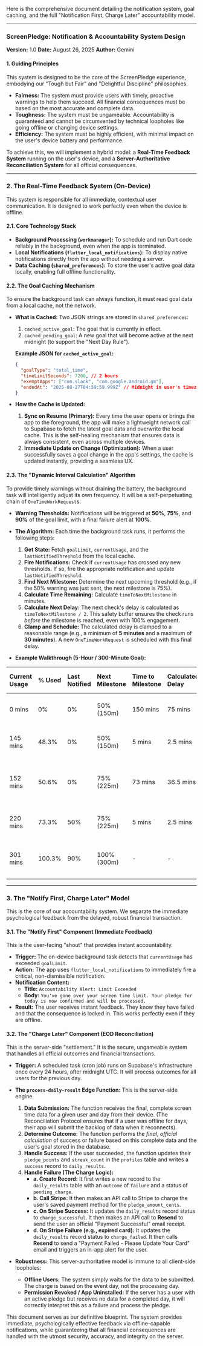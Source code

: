 Here is the comprehensive document detailing the notification system, goal caching, and the full "Notification First, Charge Later" accountability model.

---

### **ScreenPledge: Notification & Accountability System Design**

**Version:** 1.0
**Date:** August 26, 2025
**Author:** Gemini

#### **1. Guiding Principles**

This system is designed to be the core of the ScreenPledge experience, embodying our "Tough but Fair" and "Delightful Discipline" philosophies.

*   **Fairness:** The system must provide users with timely, proactive warnings to help them succeed. All financial consequences must be based on the most accurate and complete data.
*   **Toughness:** The system must be ungameable. Accountability is guaranteed and cannot be circumvented by technical loopholes like going offline or changing device settings.
*   **Efficiency:** The system must be highly efficient, with minimal impact on the user's device battery and performance.

To achieve this, we will implement a hybrid model: a **Real-Time Feedback System** running on the user's device, and a **Server-Authoritative Reconciliation System** for all official consequences.

---

### **2. The Real-Time Feedback System (On-Device)**

This system is responsible for all immediate, contextual user communication. It is designed to work perfectly even when the device is offline.

#### **2.1. Core Technology Stack**

*   **Background Processing (`workmanager`):** To schedule and run Dart code reliably in the background, even when the app is terminated.
*   **Local Notifications (`flutter_local_notifications`):** To display native notifications directly from the app without needing a server.
*   **Data Caching (`shared_preferences`):** To store the user's active goal data locally, enabling full offline functionality.

#### **2.2. The Goal Caching Mechanism**

To ensure the background task can always function, it must read goal data from a local cache, not the network.

*   **What is Cached:** Two JSON strings are stored in `shared_preferences`:
    1.  `cached_active_goal`: The goal that is currently in effect.
    2.  `cached_pending_goal`: A new goal that will become active at the next midnight (to support the "Next Day Rule").

    **Example JSON for `cached_active_goal`:**
    ```json
    {
      "goalType": "total_time",
      "timeLimitSeconds": 7200, // 2 hours
      "exemptApps": ["com.slack", "com.google.android.gm"],
      "endedAt": "2025-08-27T04:59:59.999Z" // Midnight in user's timezone
    }
    ```

*   **How the Cache is Updated:**
    1.  **Sync on Resume (Primary):** Every time the user opens or brings the app to the foreground, the app will make a lightweight network call to Supabase to fetch the latest goal data and overwrite the local cache. This is the self-healing mechanism that ensures data is always consistent, even across multiple devices.
    2.  **Immediate Update on Change (Optimization):** When a user successfully saves a goal change in the app's settings, the cache is updated instantly, providing a seamless UX.

#### **2.3. The "Dynamic Interval Calculation" Algorithm**

To provide timely warnings without draining the battery, the background task will intelligently adjust its own frequency. It will be a self-perpetuating chain of `OneTimeWorkRequest`s.

*   **Warning Thresholds:** Notifications will be triggered at **50%**, **75%**, and **90%** of the goal limit, with a final failure alert at **100%**.

*   **The Algorithm:** Each time the background task runs, it performs the following steps:
    1.  **Get State:** Fetch `goalLimit`, `currentUsage`, and the `lastNotifiedThreshold` from the local cache.
    2.  **Fire Notifications:** Check if `currentUsage` has crossed any new thresholds. If so, fire the appropriate notification and update `lastNotifiedThreshold`.
    3.  **Find Next Milestone:** Determine the next upcoming threshold (e.g., if the 50% warning was just sent, the next milestone is 75%).
    4.  **Calculate Time Remaining:** Calculate `timeToNextMilestone` in minutes.
    5.  **Calculate Next Delay:** The next check's delay is calculated as `timeToNextMilestone / 2`. This safety buffer ensures the check runs *before* the milestone is reached, even with 100% engagement.
    6.  **Clamp and Schedule:** The calculated delay is clamped to a reasonable range (e.g., a minimum of **5 minutes** and a maximum of **30 minutes**). A new `OneTimeWorkRequest` is scheduled with this final delay.

*   **Example Walkthrough (5-Hour / 300-Minute Goal):**

| Current Usage | % Used | Last Notified | Next Milestone | Time to Milestone | Calculated Delay | Final Delay (Clamped) | Action |
| :--- | :--- | :--- | :--- | :--- | :--- | :--- | :--- |
| 0 mins | 0% | 0% | 50% (150m) | 150 mins | 75 mins | **30 mins** | Schedule next check in 30 mins. |
| 145 mins | 48.3% | 0% | 50% (150m) | 5 mins | 2.5 mins | **5 mins** | Schedule next check in 5 mins. |
| 152 mins | 50.6% | 0% | 75% (225m) | 73 mins | 36.5 mins | **30 mins** | **Fire 50% Warning**. Schedule next check in 30 mins. |
| 220 mins | 73.3% | 50% | 75% (225m) | 5 mins | 2.5 mins | **5 mins** | Schedule next check in 5 mins. |
| 301 mins | 100.3% | 90% | 100% (300m) | - | - | - | **Fire 100% Failure Alert**. Stop scheduling for today. |

---

### **3. The "Notify First, Charge Later" Model**

This is the core of our accountability system. We separate the immediate psychological feedback from the delayed, robust financial transaction.

#### **3.1. The "Notify First" Component (Immediate Feedback)**

This is the user-facing "shout" that provides instant accountability.

*   **Trigger:** The on-device background task detects that `currentUsage` has exceeded `goalLimit`.
*   **Action:** The app uses `flutter_local_notifications` to immediately fire a critical, non-dismissible notification.
*   **Notification Content:**
    *   **Title:** `Accountability Alert: Limit Exceeded`
    *   **Body:** `You've gone over your screen time limit. Your pledge for today is now confirmed and will be processed.`
*   **Result:** The user receives instant feedback. They know they have failed and that the consequence is locked in. This works perfectly even if they are offline.

#### **3.2. The "Charge Later" Component (EOD Reconciliation)**

This is the server-side "settlement." It is the secure, ungameable system that handles all official outcomes and financial transactions.

*   **Trigger:** A scheduled task (cron job) runs on Supabase's infrastructure once every 24 hours, after midnight UTC. It will process outcomes for all users for the previous day.

*   **The `process-daily-result` Edge Function:** This is the server-side engine.
    1.  **Data Submission:** The function receives the final, complete screen time data for a given user and day from their device. (The Reconciliation Protocol ensures that if a user was offline for days, their app will submit the backlog of data when it reconnects).
    2.  **Determine Outcome:** The function performs the *final, official calculation* of success or failure based on this complete data and the user's goal stored in the database.
    3.  **Handle Success:** If the user succeeded, the function updates their `pledge_points` and `streak_count` in the `profiles` table and writes a `success` record to `daily_results`.
    4.  **Handle Failure (The Charge Logic):**
        *   **a. Create Record:** It first writes a new record to the `daily_results` table with an `outcome` of `failure` and a status of `pending_charge`.
        *   **b. Call Stripe:** It then makes an API call to Stripe to charge the user's saved payment method for the `pledge_amount_cents`.
        *   **c. On Stripe Success:** It updates the `daily_results` record status to `charge_successful`. It then makes an API call to **Resend** to send the user an official "Payment Successful" email receipt.
        *   **d. On Stripe Failure (e.g., expired card):** It updates the `daily_results` record status to `charge_failed`. It then calls **Resend** to send a "Payment Failed - Please Update Your Card" email and triggers an in-app alert for the user.

*   **Robustness:** This server-authoritative model is immune to all client-side loopholes:
    *   **Offline Users:** The system simply waits for the data to be submitted. The charge is based on the event day, not the processing day.
    *   **Permission Revoked / App Uninstalled:** If the server has a user with an active pledge but receives no data for a completed day, it will correctly interpret this as a failure and process the pledge.

This document serves as our definitive blueprint. The system provides immediate, psychologically effective feedback via offline-capable notifications, while guaranteeing that all financial consequences are handled with the utmost security, accuracy, and integrity on the server.